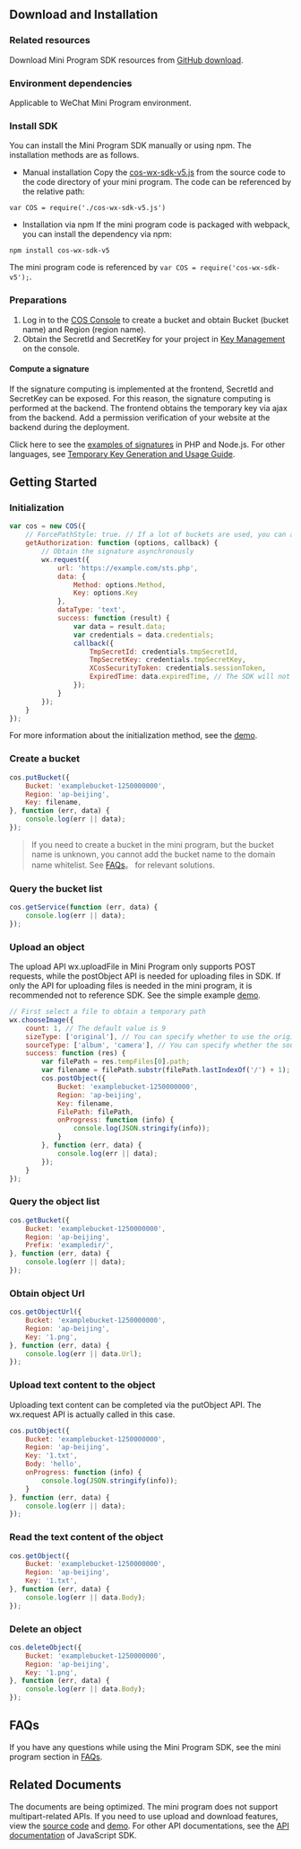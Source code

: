 ## Download and Installation

### Related resources

Download Mini Program SDK resources from [GitHub download](https://github.com/tencentyun/cos-wx-sdk-v5).

### Environment dependencies

Applicable to WeChat Mini Program environment.

### Install SDK
You can install the Mini Program SDK manually or using npm. The installation methods are as follows.

- Manual installation
Copy the [cos-wx-sdk-v5.js](https://github.com/tencentyun/cos-wx-sdk-v5/blob/master/demo/lib/cos-wx-sdk-v5.js) from the source code to the code directory of your mini program. The code can be referenced by the relative path:
```shell
var COS = require('./cos-wx-sdk-v5.js')
```
- Installation via npm
If the mini program code is packaged with webpack, you can install the dependency via npm:
```shell
npm install cos-wx-sdk-v5
```
The mini program code is referenced by `var COS = require('cos-wx-sdk-v5');`.

### Preparations

1. Log in to the [COS Console](https://console.cloud.tencent.com/cos4) to create a bucket and obtain Bucket (bucket name) and Region (region name).
2. Obtain the SecretId and SecretKey for your project in [Key Management](https://console.cloud.tencent.com/capi) on the console.

#### Compute a signature

If the signature computing is implemented at the frontend, SecretId and SecretKey can be exposed. For this reason, the signature computing is performed at the backend. The frontend obtains the temporary key via ajax from the backend. Add a permission verification of your website at the backend during the deployment.

Click here to see the [examples of signatures](https://github.com/tencentyun/cos-js-sdk-v5/blob/master/server/) in PHP and Node.js. For other languages, see [Temporary Key Generation and Usage Guide](https://intl.cloud.tencent.com/document/product/436/14048).

## Getting Started

### Initialization

```js
var cos = new COS({
    // ForcePathStyle: true. // If a lot of buckets are used, you can access the domain names by using suffix match so as to reduce the number of domain names configured in the whitelist. The domain name of the region where the bucket resides will be used when sending requests.
    getAuthorization: function (options, callback) {
        // Obtain the signature asynchronously
        wx.request({
            url: 'https://example.com/sts.php',
            data: {
                Method: options.Method,
                Key: options.Key
            },
            dataType: 'text',
            success: function (result) {
                var data = result.data;
                var credentials = data.credentials;
                callback({
                    TmpSecretId: credentials.tmpSecretId,
                    TmpSecretKey: credentials.tmpSecretKey,
                    XCosSecurityToken: credentials.sessionToken,
                    ExpiredTime: data.expiredTime, // The SDK will not call getAuthorization again before the ExpiredTime.
                });
            }
        });
    }
});
```

For more information about the initialization method, see the [demo](https://github.com/tencentyun/cos-wx-sdk-v5/blob/master/demo/demo-sdk.js).

### Create a bucket

```js
cos.putBucket({
    Bucket: 'examplebucket-1250000000',
    Region: 'ap-beijing',
    Key: filename,
}, function (err, data) {
    console.log(err || data);
});
```

>If you need to create a bucket in the mini program, but the bucket name is unknown, you cannot add the bucket name to the domain name whitelist. See [FAQs](https://intl.cloud.tencent.com/document/product/436/10687)。 for relevant solutions.

### Query the bucket list

```js
cos.getService(function (err, data) {
    console.log(err || data);
});
```

### Upload an object

The upload API wx.uploadFile in Mini Program only supports POST requests, while the postObject API is needed for uploading files in SDK. If only the API for uploading files is needed in the mini program, it is recommended not to reference SDK. See the simple example [demo](https://github.com/tencentyun/cos-wx-sdk-v5/blob/master/demo/demo-no-sdk.js).

```js
// First select a file to obtain a temporary path
wx.chooseImage({
    count: 1, // The default value is 9
    sizeType: ['original'], // You can specify whether to use the original image or the compressed image. The original image is used by default.
    sourceType: ['album', 'camera'], // You can specify whether the source is the album or the camera, and both are used by default.
    success: function (res) {
        var filePath = res.tempFiles[0].path;
        var filename = filePath.substr(filePath.lastIndexOf('/') + 1);
        cos.postObject({
            Bucket: 'examplebucket-1250000000',
            Region: 'ap-beijing',
            Key: filename,
            FilePath: filePath,
            onProgress: function (info) {
                console.log(JSON.stringify(info));
            }
        }, function (err, data) {
            console.log(err || data);
        });
    }
});
```

### Query the object list

```js
cos.getBucket({
    Bucket: 'examplebucket-1250000000',
    Region: 'ap-beijing',
    Prefix: 'exampledir/',
}, function (err, data) {
    console.log(err || data);
});
```

### Obtain object Url

```js
cos.getObjectUrl({
    Bucket: 'examplebucket-1250000000',
    Region: 'ap-beijing',
    Key: '1.png',
}, function (err, data) {
    console.log(err || data.Url);
});
```

### Upload text content to the object

Uploading text content can be completed via the putObject API. The wx.request API is actually called in this case.

```js
cos.putObject({
    Bucket: 'examplebucket-1250000000',
    Region: 'ap-beijing',
    Key: '1.txt',
    Body: 'hello',
    onProgress: function (info) {
        console.log(JSON.stringify(info));
    }
}, function (err, data) {
    console.log(err || data);
});
```

### Read the text content of the object

```js
cos.getObject({
    Bucket: 'examplebucket-1250000000',
    Region: 'ap-beijing',
    Key: '1.txt',
}, function (err, data) {
    console.log(err || data.Body);
});
```

### Delete an object

```js
cos.deleteObject({
    Bucket: 'examplebucket-1250000000',
    Region: 'ap-beijing',
    Key: '1.png',
}, function (err, data) {
    console.log(err || data.Body);
});
```

## FAQs
If you have any questions while using the Mini Program SDK, see the mini program section in [FAQs](https://intl.cloud.tencent.com/document/product/436/10687).


## Related Documents

The documents are being optimized. The mini program does not support multipart-related APIs. If you need to use upload and download features, view the [source code](https://github.com/tencentyun/cos-wx-sdk-v5) and [demo](https://github.com/tencentyun/cos-wx-sdk-v5/blob/master/demo/demo-no-sdk.js). For other API documentations, see the [API documentation](https://intl.cloud.tencent.com/document/product/436/12260) of JavaScript SDK.

